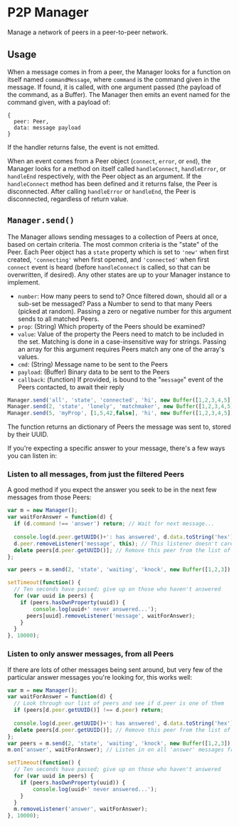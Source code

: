 # P2P Manager
Manage a network of peers in a peer-to-peer network.

## Usage
When a message comes in from a peer, the Manager looks for a function on itself named `commandMessage`, where `command` is the command given in the message. If found, it is called, with one argument passed (the payload of the command, as a Buffer). The Manager then emits an event named for the command given, with a payload of:

```
{
  peer: Peer,
  data: message payload
}
```

If the handler returns false, the event is not emitted.

When an event comes from a Peer object (`connect`, `error`, or `end`), the Manager looks for a method on itself called `handleConnect`, `handleError`, or `handleEnd` respectively, with the Peer object as an argument. If the `handleConnect` method has been defined and it returns false, the Peer is disconnected. After calling `handleError` or `handleEnd`, the Peer is disconnected, regardless of return value.

## `Manager.send()`
The Manager allows sending messages to a collection of Peers at once, based on certain criteria. The most common criteria is the "state" of the Peer. Each Peer object has a `state` property which is set to `'new'` when first created, `'connecting'` when first opened, and `'connected'` when first `connect` event is heard (before `handleConnect` is called, so that can be overwritten, if desired). Any other states are up to your Manager instance to implement.

* `number`: How many peers to send to? Once filtered down, should all or a sub-set be messaged? Pass a Number to send to that many Peers (picked at random). Passing a zero or negative number for this argument sends to all matched Peers.
* `prop`: (String) Which property of the Peers should be examined?
* `value`: Value of the property the Peers need to match to be included in the set. Matching is done in a case-insensitive way for strings. Passing an array for this argument requires Peers match any one of the array's values.
* `cmd`: (String) Message name to be sent to the Peers
* `payload`: (Buffer) Binary data to be sent to the Peers
* `callback`: (function) If provided, is bound to the "`message`" event of the Peers contacted, to await their reply

```js
Manager.send('all', 'state', 'connected', 'hi', new Buffer([1,2,3,4,5])); // Send a message to all connected clients
Manager.send(2, 'state', 'lonely', 'matchmaker', new Buffer([1,2,3,4,5])); // Send a message to a random two Peers who have state=='lonely'
Manager.send(5, 'myProp', [1,5,42,false], 'hi', new Buffer([1,2,3,4,5])); // Send a message to a random five Peers who have myProp equal to either 1, 5 ,42, or false
```

The function returns an dictionary of Peers the message was sent to, stored by their UUID.

If you're expecting a specific answer to your message, there's a few ways you can listen in:

### Listen to all messages, from just the filtered Peers 
A good method if you expect the answer you seek to be in the next few messages from those Peers:

```js
var m = new Manager();
var waitForAnswer = function(d) {
  if (d.command !== 'answer') return; // Wait for next message...
  
  console.log(d.peer.getUUID()+': has answered', d.data.toString('hex'));
  d.peer.removeListener('message', this); // This listener doesn't care about further messages
  delete peers[d.peer.getUUID()]; // Remove this peer from the list of peers who haven't answered yet
};

var peers = m.send(2, 'state', 'waiting', 'knock', new Buffer([1,2,3]), waitForAnswer);

setTimeout(function() {
  // Ten seconds have passed; give up on those who haven't answered
  for (var uuid in peers) {
    if (peers.hasOwnProperty(uuid)) {
    	console.log(uuid+' never answered...');
      peers[uuid].removeListener('message', waitForAnswer);
    }
  }
}, 10000);
```

### Listen to only answer messages, from all Peers
If there are lots of other messages being sent around, but very few of the particular answer messages you're looking for, this works well:

```js
var m = new Manager();
var waitForAnswer = function(d) {
  // Look through our list of peers and see if d.peer is one of them
  if (peers[d.peer.getUUID()] !== d.peer) return;
  
  console.log(d.peer.getUUID()+': has answered', d.data.toString('hex'));
  delete peers[d.peer.getUUID()]; // Remove this peer from the list of peers who haven't answered yet
};
var peers = m.send(2, 'state', 'waiting', 'knock', new Buffer([1,2,3]));
m.on('answer', waitForAnswer); // Listen in on all 'answer' messages from all peers

setTimeout(function() {
  // Ten seconds have passed; give up on those who haven't answered
  for (var uuid in peers) {
    if (peers.hasOwnProperty(uuid)) {
    	console.log(uuid+' never answered...');
    }
  }
  m.removeListener('answer', waitForAnswer);
}, 10000);
```